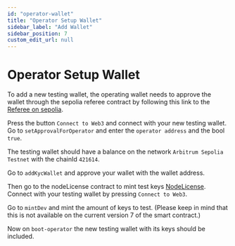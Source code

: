 ```yaml
---
id: "operator-wallet"
title: "Operator Setup Wallet"
sidebar_label: "Add Wallet"
sidebar_position: 7
custom_edit_url: null
---
```


# Operator Setup Wallet

To add a new testing wallet, the operating wallet needs to approve the wallet through the sepolia referee contract by following this link to the [Referee on sepolia](https://sepolia.arbiscan.io/address/0xF84D76755a68bE9DFdab9a0b6d934896Ceab957b#writeProxyContract).

Press the button `Connect to Web3` and connect with your new testing wallet. Go to `setApprovalForOperator` and enter the `operator address` and the bool `true`.

The testing wallet should have a balance on the network `Arbitrum Sepolia Testnet` with the chainId `421614`.

Go to `addKycWallet` and approve your wallet with the wallet address.

Then go to the nodeLicense contract to mint test keys [NodeLicense](https://sepolia.arbiscan.io/address/0x07C05C6459B0F86A6aBB3DB71C259595d22af3C2#writeProxyContract). Connect with your testing wallet by pressing `Connect to Web3`.

Go to `mintDev` and mint the amount of keys to test. (Please keep in mind that this is not available on the current version 7 of the smart contract.)

Now on `boot-operator` the new testing wallet with its keys should be included.